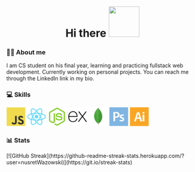 <h1 align="center">Hi there <img src="https://camo.githubusercontent.com/e8e7b06ecf583bc040eb60e44eb5b8e0ecc5421320a92929ce21522dbc34c891/68747470733a2f2f6d656469612e67697068792e636f6d2f6d656469612f6876524a434c467a6361737252346961377a2f67697068792e676966" width="80" height="80" /></h1>
<h3>👨‍💻 About me</h3>
I am CS student on his final year, learning and practicing fullstack web development. Currently working on personal projects. You can reach me through the LinkedIn link in my bio.
<h3>💻 Skills</h3>
<div>
<img style="display:inline" src="https://raw.githubusercontent.com/devicons/devicon/1119b9f84c0290e0f0b38982099a2bd027a48bf1/icons/javascript/javascript-original.svg" height="50" width="50" />
<img style="display:inline" src="https://raw.githubusercontent.com/devicons/devicon/1119b9f84c0290e0f0b38982099a2bd027a48bf1/icons/react/react-original.svg" height="50" width="50" />
<img style="display:inline" src="https://raw.githubusercontent.com/devicons/devicon/1119b9f84c0290e0f0b38982099a2bd027a48bf1/icons/nodejs/nodejs-original.svg" height="50" width="50" />
<img style="display:inline" src="https://raw.githubusercontent.com/devicons/devicon/1119b9f84c0290e0f0b38982099a2bd027a48bf1/icons/express/express-original.svg" height="50" width="50" />
<img style="display:inline" src="https://raw.githubusercontent.com/devicons/devicon/1119b9f84c0290e0f0b38982099a2bd027a48bf1/icons/mongodb/mongodb-original.svg" height="50" width="50" />
<img style="display:inline" src="https://raw.githubusercontent.com/devicons/devicon/1119b9f84c0290e0f0b38982099a2bd027a48bf1/icons/photoshop/photoshop-plain.svg" height="50" width="50" />
<img style="display:inline" src="https://raw.githubusercontent.com/devicons/devicon/1119b9f84c0290e0f0b38982099a2bd027a48bf1/icons/illustrator/illustrator-plain.svg" height="50" width="50" />
</div>
<h3>📊 Stats</h3>
[![GitHub Streak](https://github-readme-streak-stats.herokuapp.com/?user=nusretWazowski)](https://git.io/streak-stats)

